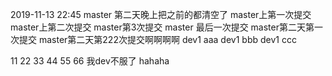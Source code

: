 2019-11-13 22:45 master 第二天晚上把之前的都清空了
master上第一次提交
master上第二次提交
master第3次提交
master 最后一次提交
master第二天第一次提交
master第二天第222次提交啊啊啊啊
dev1 aaa
dev1 bbb
dev1 ccc

11
22
33
44
55
66
我dev不服了
hahaha
